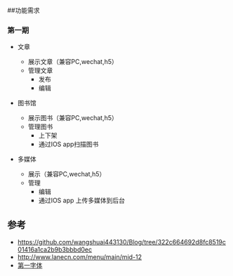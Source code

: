 ##功能需求

### 第一期
* 文章
    * 展示文章（兼容PC,wechat,h5）
    * 管理文章
        * 发布
        * 编辑
* 图书馆
    * 展示图书（兼容PC,wechat,h5）
    * 管理图书
        * 上下架
        * 通过IOS app扫描图书

* 多媒体
    * 展示（兼容PC,wechat,h5）
    * 管理
        * 编辑
        * 通过IOS app 上传多媒体到后台

## 参考
* https://github.com/wangshuai443130/Blog/tree/322c664692d8fc8519c01416a1ca2b9b3bbbd0ec
* http://www.lanecn.com/menu/main/mid-12
* [第一字体](http://www.diyiziti.com/Builder/58)